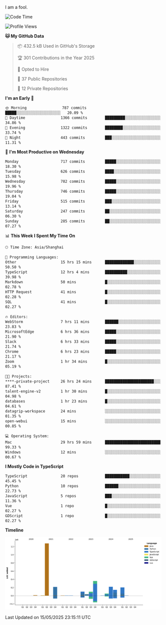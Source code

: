 I am a fool.

<!--START_SECTION:waka-->
![Code Time](http://img.shields.io/badge/Code%20Time-3%2C017%20hrs%2039%20mins-blue)

![Profile Views](http://img.shields.io/badge/Profile%20Views-0-blue)

**🐱 My GitHub Data** 

> 📦 432.5 kB Used in GitHub's Storage 
 > 
> 🏆 301 Contributions in the Year 2025
 > 
> 💼 Opted to Hire
 > 
> 📜 37 Public Repositories 
 > 
> 🔑 12 Private Repositories 
 > 
**I'm an Early 🐤** 

```text
🌞 Morning                787 commits         █████░░░░░░░░░░░░░░░░░░░░   20.09 % 
🌆 Daytime                1366 commits        █████████░░░░░░░░░░░░░░░░   34.86 % 
🌃 Evening                1322 commits        ████████░░░░░░░░░░░░░░░░░   33.74 % 
🌙 Night                  443 commits         ███░░░░░░░░░░░░░░░░░░░░░░   11.31 % 
```
📅 **I'm Most Productive on Wednesday** 

```text
Monday                   717 commits         █████░░░░░░░░░░░░░░░░░░░░   18.30 % 
Tuesday                  626 commits         ████░░░░░░░░░░░░░░░░░░░░░   15.98 % 
Wednesday                782 commits         █████░░░░░░░░░░░░░░░░░░░░   19.96 % 
Thursday                 746 commits         █████░░░░░░░░░░░░░░░░░░░░   19.04 % 
Friday                   515 commits         ███░░░░░░░░░░░░░░░░░░░░░░   13.14 % 
Saturday                 247 commits         ██░░░░░░░░░░░░░░░░░░░░░░░   06.30 % 
Sunday                   285 commits         ██░░░░░░░░░░░░░░░░░░░░░░░   07.27 % 
```


📊 **This Week I Spent My Time On** 

```text
🕑︎ Time Zone: Asia/Shanghai

💬 Programming Languages: 
Other                    15 hrs 15 mins      █████████████░░░░░░░░░░░░   50.50 % 
TypeScript               12 hrs 4 mins       ██████████░░░░░░░░░░░░░░░   39.98 % 
Markdown                 50 mins             █░░░░░░░░░░░░░░░░░░░░░░░░   02.78 % 
HTTP Request             41 mins             █░░░░░░░░░░░░░░░░░░░░░░░░   02.28 % 
SQL                      41 mins             █░░░░░░░░░░░░░░░░░░░░░░░░   02.27 % 

🔥 Editors: 
WebStorm                 7 hrs 11 mins       ██████░░░░░░░░░░░░░░░░░░░   23.83 % 
MicrosoftEdge            6 hrs 36 mins       █████░░░░░░░░░░░░░░░░░░░░   21.90 % 
Slack                    6 hrs 33 mins       █████░░░░░░░░░░░░░░░░░░░░   21.74 % 
Chrome                   6 hrs 23 mins       █████░░░░░░░░░░░░░░░░░░░░   21.17 % 
Zoom                     1 hr 34 mins        █░░░░░░░░░░░░░░░░░░░░░░░░   05.19 % 

🐱‍💻 Projects: 
****-private-project     26 hrs 24 mins      ██████████████████████░░░   87.41 % 
talent-engine-v2         1 hr 30 mins        █░░░░░░░░░░░░░░░░░░░░░░░░   04.98 % 
databases                1 hr 23 mins        █░░░░░░░░░░░░░░░░░░░░░░░░   04.61 % 
datagrip-workspace       24 mins             ░░░░░░░░░░░░░░░░░░░░░░░░░   01.35 % 
open-webui               15 mins             ░░░░░░░░░░░░░░░░░░░░░░░░░   00.85 % 

💻 Operating System: 
Mac                      29 hrs 59 mins      █████████████████████████   99.33 % 
Windows                  12 mins             ░░░░░░░░░░░░░░░░░░░░░░░░░   00.67 % 
```

**I Mostly Code in TypeScript** 

```text
TypeScript               20 repos            ███████████░░░░░░░░░░░░░░   45.45 % 
Python                   10 repos            ██████░░░░░░░░░░░░░░░░░░░   22.73 % 
JavaScript               5 repos             ███░░░░░░░░░░░░░░░░░░░░░░   11.36 % 
Vue                      1 repo              █░░░░░░░░░░░░░░░░░░░░░░░░   02.27 % 
GDScript                 1 repo              █░░░░░░░░░░░░░░░░░░░░░░░░   02.27 % 
```



**Timeline**

![Lines of Code chart](https://raw.githubusercontent.com/VeejaLiu/VeejaLiu/master/assets/bar_graph.png)


 Last Updated on 15/05/2025 23:15:11 UTC
<!--END_SECTION:waka-->
